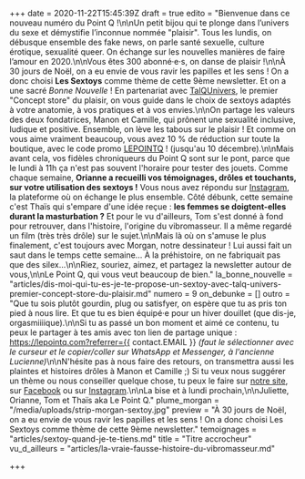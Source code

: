 +++
date = 2020-11-22T15:45:39Z
draft = true
edito = "Bienvenue dans ce nouveau numéro du Point Q !\n\nUn petit bijou qui te plonge dans l’univers du sexe et démystifie l’inconnue nommée \"plaisir\". Tous les lundis, on débusque ensemble des fake news, on parle santé sexuelle, culture érotique, sexualité queer. On échange sur les nouvelles manières de faire l’amour en 2020.\n\nVous êtes 300 abonné·e·s, on danse de plaisir !\n\nÀ 30 jours de Noël, on a eu envie de vous ravir les papilles et les sens ! On a donc choisi **Les Sextoys** comme thème de cette 9ème newsletter. Et on a une sacré _Bonne Nouvelle_ ! En partenariat avec [TalQUnivers](https://talq-univers.com), le premier \"Concept store\" du plaisir, on vous guide dans le choix de sextoys adaptés à votre anatomie, à vos pratiques et à vos envies.\n\nOn partage les valeurs des deux fondatrices, Manon et Camille, qui prônent une sexualité inclusive, ludique et positive. Ensemble, on lève les tabous sur le plaisir ! Et comme on vous aime vraiment beaucoup, vous avez 10&nbsp;% de réduction sur toute la boutique, avec le code promo [LEPOINTQ](https://talq-univers.com/discount/LEPOINTQ) ! (jusqu'au 10 décembre).\n\nMais avant cela, vos fidèles chroniqueurs du Point Q sont sur le pont, parce que le lundi à 11h ça n'est pas souvent l'horaire pour tester des jouets. Comme chaque semaine, **Orianne a recueilli vos témoignages, drôles et touchants, sur votre utilisation des sextoys !** Vous nous avez répondu sur [Instagram](https://www.instagram.com/lepoint.q/), la plateforme où on échange le plus ensemble. Côté débunk, cette semaine c'est Thaïs qui s'empare d'une idée reçue : **les femmes se doigtent-elles durant la masturbation ?** Et pour le vu d'ailleurs, Tom s'est donné à fond pour retrouver, dans l'histoire, l'origine du vibromasseur. Il a même regardé un film (très très drôle) sur le sujet.\n\nMais là où on s'amuse le plus finalement, c'est toujours avec Morgan, notre dessinateur  ! Lui aussi fait un saut dans le temps cette semaine... À la préhistoire, on ne fabriquait pas que des silex...\n\nRiez, souriez, aimez, et partagez la newsletter autour de vous,\n\nLe Point Q, qui vous veut beaucoup de bien."
la_bonne_nouvelle = "articles/dis-moi-qui-tu-es-je-te-propose-un-sextoy-avec-talq-univers-premier-concept-store-du-plaisir.md"
numero = 9
on_debunke = []
outro = "Que tu sois plutôt gourdin, plug ou satisfyer, on espère que tu as pris ton pied à nous lire. Et que tu es bien équipé·e pour un hiver douillet (que dis-je, orgasmiiiique).\n\nSi tu as passé un bon moment et aimé ce contenu, tu peux le partager à tes amis avec ton lien de partage unique : https://lepointq.com?referrer={{ contact.EMAIL }} _(faut le sélectionner avec le curseur et le copier/coller sur WhatsApp et Messenger, à l'ancienne Lucienne)_\n\nN'hésite pas à nous faire des retours, on transmettra aussi les plaintes et histoires drôles à Manon et Camille ;) Si tu veux nous suggérer un thème ou nous conseiller quelque chose, tu peux le faire sur [notre site](https://lepointq.com), sur [Facebook](https://www.facebook.com/lepointq.news/) ou sur [Instagram]().\n\nLa bise et à lundi prochain,\n\nJuliette, Orianne, Tom et Thaïs aka Le Point Q."
plume_morgan = "/media/uploads/strip-morgan-sextoy.jpg"
preview = "À 30 jours de Noël, on a eu envie de vous ravir les papilles et les sens ! On a donc choisi Les Sextoys comme thème de cette 9ème newsletter."
temoignages = "articles/sextoy-quand-je-te-tiens.md"
title = "Titre accrocheur"
vu_d_ailleurs = "articles/la-vraie-fausse-histoire-du-vibromasseur.md"

+++
